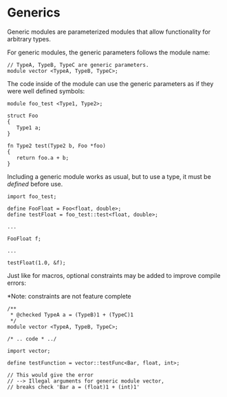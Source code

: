 # Generics

Generic modules are parameterized modules that allow functionality for arbitrary types.

For generic modules, the generic parameters follows the module name:

```
// TypeA, TypeB, TypeC are generic parameters.
module vector <TypeA, TypeB, TypeC>;
```

The code inside of the module can use the generic parameters as if they were well defined symbols:

```
module foo_test <Type1, Type2>;

struct Foo 
{
   Type1 a;
}

fn Type2 test(Type2 b, Foo *foo) 
{
   return foo.a + b;
}
```

Including a generic module works as usual, but to use a type, it must be *defined* before use.

```
import foo_test;

define FooFloat = Foo<float, double>;
define testFloat = foo_test::test<float, double>;

...

FooFloat f;

...

testFloat(1.0, &f);

```

Just like for macros, optional constraints may be added to improve compile errors:

*Note: constraints are not feature complete 

```
/**
 * @checked TypeA a = (TypeB)1 + (TypeC)1
 */ 
module vector <TypeA, TypeB, TypeC>;

/* .. code * ../
```

```
import vector;

define testFunction = vector::testFunc<Bar, float, int>;

// This would give the error 
// --> Illegal arguments for generic module vector, 
// breaks check 'Bar a = (float)1 + (int)1'
```

